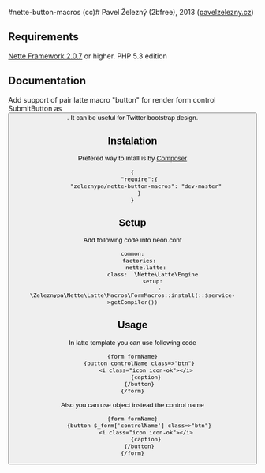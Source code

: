 #nette-button-macros (cc)#
Pavel Železný (2bfree), 2013 ([pavelzelezny.cz](http://pavelzelezny.cz))

## Requirements ##

[Nette Framework 2.0.7](http://nette.org) or higher. PHP 5.3 edition

## Documentation ##

Add support of pair latte macro "button" for render form control SubmitButton as <button>. It can be useful for Twitter bootstrap design.

## Instalation ##

Prefered way to intall is by [Composer](http://getcomposer.org)

	{
		"require":{
			"zeleznypa/nette-button-macros": "dev-master"
		}
	}

## Setup ##

Add following code into neon.conf

	common:
		factories:
			nette.latte:
				class:  \Nette\Latte\Engine
				setup:
					- \Zeleznypa\Nette\Latte\Macros\FormMacros::install(::$service->getCompiler())


## Usage ##

In latte template you can use following code

	{form formName}
		{button controlName class=>"btn"}
			<i class="icon icon-ok"></i>
			{caption}
		{/button}
	{/form}

Also you can use object instead the control name

	{form formName}
		{button $_form['controlName'] class=>"btn"}
			<i class="icon icon-ok"></i>
			{caption}
		{/button}
	{/form}